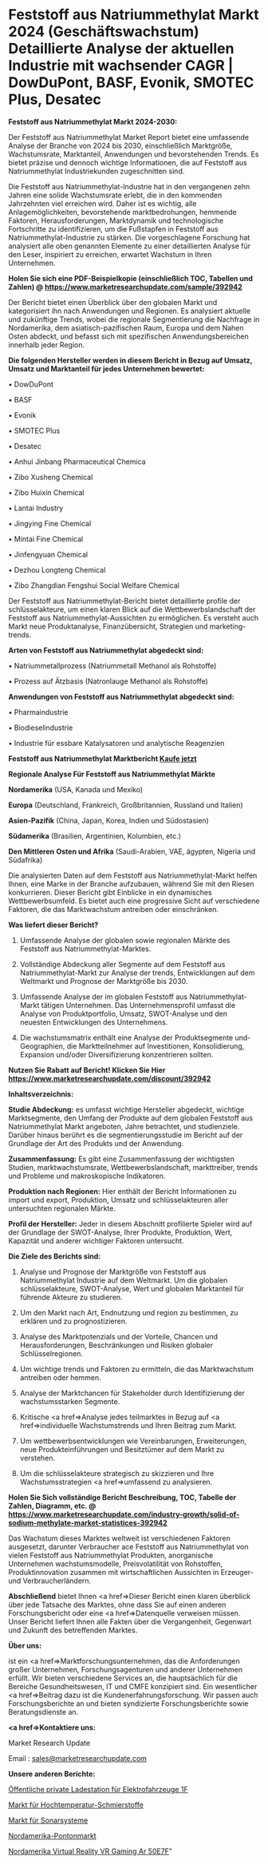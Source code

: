# Feststoff aus Natriummethylat Markt 2024 (Geschäftswachstum) Detaillierte Analyse der aktuellen Industrie mit wachsender CAGR | DowDuPont, BASF, Evonik, SMOTEC Plus, Desatec

<strong>Feststoff aus Natriummethylat Markt 2024-2030:</strong>

Der Feststoff aus Natriummethylat Market Report bietet eine umfassende Analyse der Branche von 2024 bis 2030, einschließlich Marktgröße, Wachstumsrate, Marktanteil, Anwendungen und bevorstehenden Trends. Es bietet präzise und dennoch wichtige Informationen, die auf Feststoff aus Natriummethylat Industriekunden zugeschnitten sind.

Die Feststoff aus Natriummethylat-Industrie hat in den vergangenen zehn Jahren eine solide Wachstumsrate erlebt, die in den kommenden Jahrzehnten viel erreichen wird. Daher ist es wichtig, alle Anlagemöglichkeiten, bevorstehende marktbedrohungen, hemmende Faktoren, Herausforderungen, Marktdynamik und technologische Fortschritte zu identifizieren, um die Fußstapfen in Feststoff aus Natriummethylat-Industrie zu stärken. Die vorgeschlagene Forschung hat analysiert alle oben genannten Elemente zu einer detaillierten Analyse für den Leser, inspiriert zu erreichen, erwartet Wachstum in Ihren Unternehmen.

<strong>Holen Sie sich eine PDF-Beispielkopie (einschließlich TOC, Tabellen und Zahlen) @
</strong><strong><a href=https://www.marketresearchupdate.com/sample/392942><strong>https://www.marketresearchupdate.com/sample/392942</u></font></a></strong></strong>

Der Bericht bietet einen Überblick über den globalen Markt und kategorisiert ihn nach Anwendungen und Regionen. Es analysiert aktuelle und zukünftige Trends, wobei die regionale Segmentierung die Nachfrage in Nordamerika, dem asiatisch-pazifischen Raum, Europa und dem Nahen Osten abdeckt, und befasst sich mit spezifischen Anwendungsbereichen innerhalb jeder Region.

<strong>Die folgenden Hersteller werden in diesem Bericht in Bezug auf Umsatz, Umsatz und Marktanteil für jedes Unternehmen bewertet:</strong>

• DowDuPont

• BASF

• Evonik

• SMOTEC Plus

• Desatec

• Anhui Jinbang Pharmaceutical Chemica

• Zibo Xusheng Chemical

• Zibo Huixin Chemical

• Lantai Industry

• Jingying Fine Chemical

• Mintai Fine Chemical

• Jinfengyuan Chemical

• Dezhou Longteng Chemical

• Zibo Zhangdian Fengshui Social Welfare Chemical

Der Feststoff aus Natriummethylat-Bericht bietet detaillierte profile der schlüsselakteure, um einen klaren Blick auf die Wettbewerbslandschaft der Feststoff aus Natriummethylat-Aussichten zu ermöglichen. Es versteht auch Markt neue Produktanalyse, Finanzübersicht, Strategien und marketing-trends.

<strong>Arten von Feststoff aus Natriummethylat abgedeckt sind:</strong>

• Natriummetallprozess (Natriummetall Methanol als Rohstoffe)

• Prozess auf Ätzbasis (Natronlauge Methanol als Rohstoffe)

<strong>Anwendungen von Feststoff aus Natriummethylat abgedeckt sind:</strong>

• Pharmaindustrie

• Biodieselindustrie

• Industrie für essbare Katalysatoren und analytische Reagenzien

<strong>Feststoff aus Natriummethylat Marktbericht <a href=https://www.marketresearchupdate.com/buynow/392942>Kaufe jetzt</a></strong>

<strong>Regionale Analyse Für Feststoff aus Natriummethylat Märkte</strong>

<strong>Nordamerika</strong> (USA, Kanada und Mexiko)

<strong>Europa</strong> (Deutschland, Frankreich, Großbritannien, Russland und Italien)

<strong>Asien-Pazifik</strong> (China, Japan, Korea, Indien und Südostasien)

<strong>Südamerika</strong> (Brasilien, Argentinien, Kolumbien, etc.)

<strong>Den Mittleren</strong> <strong>Osten und Afrika</strong> (Saudi-Arabien, VAE, ägypten, Nigeria und Südafrika)

Die analysierten Daten auf dem Feststoff aus Natriummethylat-Markt helfen Ihnen, eine Marke in der Branche aufzubauen, während Sie mit den Riesen konkurrieren. Dieser Bericht gibt Einblicke in ein dynamisches Wettbewerbsumfeld. Es bietet auch eine progressive Sicht auf verschiedene Faktoren, die das Marktwachstum antreiben oder einschränken.

<strong>Was liefert dieser Bericht?</strong>

1. Umfassende Analyse der globalen sowie regionalen Märkte des Feststoff aus Natriummethylat-Marktes.

2. Vollständige Abdeckung aller Segmente auf dem Feststoff aus Natriummethylat-Markt zur Analyse der trends, Entwicklungen auf dem Weltmarkt und Prognose der Marktgröße bis 2030.

3. Umfassende Analyse der im globalen Feststoff aus Natriummethylat-Markt tätigen Unternehmen. Das Unternehmensprofil umfasst die Analyse von Produktportfolio, Umsatz, SWOT-Analyse und den neuesten Entwicklungen des Unternehmens.

4. Die wachstumsmatrix enthält eine Analyse der Produktsegmente und-Geographien, die Marktteilnehmer auf Investitionen, Konsolidierung, Expansion und/oder Diversifizierung konzentrieren sollten.

<strong>Nutzen Sie Rabatt auf Bericht! Klicken Sie Hier
</strong><strong><a href=https://www.marketresearchupdate.com/discount/392942>https://www.marketresearchupdate.com/discount/392942</b></u></font></strong></a>

<strong>Inhaltsverzeichnis:</strong>

<strong>Studie Abdeckung:</strong> es umfasst wichtige Hersteller abgedeckt, wichtige Marktsegmente, den Umfang der Produkte auf dem globalen Feststoff aus Natriummethylat Markt angeboten, Jahre betrachtet, und studienziele. Darüber hinaus berührt es die segmentierungsstudie im Bericht auf der Grundlage der Art des Produkts und der Anwendung.

<strong>Zusammenfassung:</strong> Es gibt eine Zusammenfassung der wichtigsten Studien, marktwachstumsrate, Wettbewerbslandschaft, markttreiber, trends und Probleme und makroskopische Indikatoren.

<strong>Produktion nach Regionen:</strong> Hier enthält der Bericht Informationen zu import und export, Produktion, Umsatz und schlüsselakteuren aller untersuchten regionalen Märkte.

<strong>Profil der Hersteller:</strong> Jeder in diesem Abschnitt profilierte Spieler wird auf der Grundlage der SWOT-Analyse, Ihrer Produkte, Produktion, Wert, Kapazität und anderer wichtiger Faktoren untersucht.

<strong>Die Ziele des Berichts sind:</strong>

1) Analyse und Prognose der Marktgröße von Feststoff aus Natriummethylat Industrie auf dem Weltmarkt.
Um die globalen schlüsselakteure, SWOT-Analyse, Wert und globalen Marktanteil für führende Akteure zu studieren.

2) Um den Markt nach Art, Endnutzung und region zu bestimmen, zu erklären und zu prognostizieren.

3) Analyse des Marktpotenzials und der Vorteile, Chancen und Herausforderungen, Beschränkungen und Risiken globaler Schlüsselregionen.

4) Um wichtige trends und Faktoren zu ermitteln, die das Marktwachstum antreiben oder hemmen.

5) Analyse der Marktchancen für Stakeholder durch Identifizierung der wachstumsstarken Segmente.

6) Kritische <a href=>Analyse</a> jedes teilmarktes in Bezug auf <a href=>individuelle</a> Wachstumstrends und Ihren Beitrag zum Markt.

7) Um wettbewerbsentwicklungen wie Vereinbarungen, Erweiterungen, neue Produkteinführungen und Besitztümer auf dem Markt zu verstehen.

8) Um die schlüsselakteure strategisch zu skizzieren und Ihre Wachstumsstrategien <a href=>umfassend</a> zu analysieren.

<strong>Holen Sie Sich vollständige Bericht Beschreibung, TOC, Tabelle der Zahlen, Diagramm, etc. @ </strong><strong><a href=https://www.marketresearchupdate.com/industry-growth/solid-of-sodium-methylate-market-statistices-392942>https://www.marketresearchupdate.com/industry-growth/solid-of-sodium-methylate-market-statistices-392942</a></font></strong>

Das Wachstum dieses Marktes weltweit ist verschiedenen Faktoren ausgesetzt, darunter Verbraucher ace Feststoff aus Natriummethylat von vielen Feststoff aus Natriummethylat Produkten, anorganische Unternehmen wachstumsmodelle, Preisvolatilität von Rohstoffen, Produktinnovation zusammen mit wirtschaftlichen Aussichten in Erzeuger-und Verbraucherländern.

<strong>Abschließend</strong> bietet Ihnen <a href=>Dieser</a> Bericht einen klaren überblick über jede Tatsache des Marktes, ohne dass Sie auf einen anderen Forschungsbericht oder eine <a href=>Datenquelle</a> verweisen müssen. Unser Bericht liefert Ihnen alle Fakten über die Vergangenheit, Gegenwart und Zukunft des betreffenden Marktes.

<strong>Über uns:</strong>

 ist ein <a href=>Marktfors</a>chungsunternehmen, das die Anforderungen großer Unternehmen, Forschungsagenturen und anderer Unternehmen erfüllt. Wir bieten verschiedene Services an, die hauptsächlich für die Bereiche Gesundheitswesen, IT und CMFE konzipiert sind. Ein wesentlicher <a href=>Beitrag</a> dazu ist die Kundenerfahrungsforschung. Wir passen auch Forschungsberichte an und bieten syndizierte Forschungsberichte sowie Beratungsdienste an.

<strong><a href=>Kontaktiere uns:</a></strong>

Market Research Update

Email : sales@marketresearchupdate.com

<strong>Unsere anderen Berichte:</strong>

<a href=https://www.linkedin.com/pulse/public-private-charging-station-electric-vehicle-1f>Öffentliche private Ladestation für Elektrofahrzeuge 1F</a>

<a href=https://www.linkedin.com/pulse/high-temperature-grease-lubricants-market-analysis>Markt für Hochtemperatur-Schmierstoffe</a>

<a href=https://www.linkedin.com/pulse/sonar-systems-market-outlooks-2023-size-players>Markt für Sonarsysteme</a>

<a href=https://www.linkedin.com/pulse/north-america-pontoon-market-2023-manufacturers-regions>Nordamerika-Pontonmarkt</a>

<a href=https://www.linkedin.com/pulse/north-america-virtual-reality-vr-gaming-ar-50e7f/>Nordamerika Virtual Reality VR Gaming Ar 50E7F</a>"
